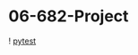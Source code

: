 # 06-682-Project
! [pytest](https://github.com/kd1109/06-682-Project/actions/workflows/pytest.yml/badge.svg)
